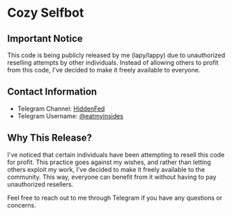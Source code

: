 # Cozy Selfbot

## Important Notice
This code is being publicly released by me (lapy/lappy) due to unauthorized reselling attempts by other individuals. Instead of allowing others to profit from this code, I've decided to make it freely available to everyone.

## Contact Information
- Telegram Channel: [HiddenFed](https://t.me/hiddenfed)
- Telegram Username: [@eatmyinsides](https://t.me/eatmyinsides)

## Why This Release?
I've noticed that certain individuals have been attempting to resell this code for profit. This practice goes against my wishes, and rather than letting others exploit my work, I've decided to make it freely available to the community. This way, everyone can benefit from it without having to pay unauthorized resellers.

Feel free to reach out to me through Telegram if you have any questions or concerns.
